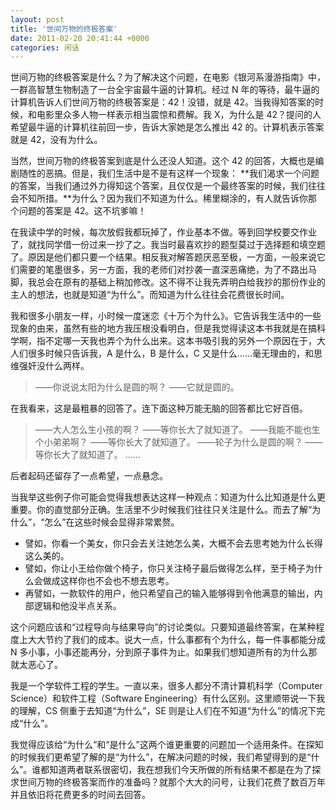 ```yaml
---
layout: post
title: '世间万物的终极答案'
date: 2011-02-20 20:41:44 +0000
categories: 闲话
---
```


世间万物的终极答案是什么？为了解决这个问题，在电影《银河系漫游指南》中，一群高智慧生物制造了一台全宇宙最牛逼的计算机。经过 N 年的等待，最牛逼的计算机告诉人们世间万物的终极答案是：42！没错，就是 42。当我得知答案的时候，和电影里众多人物一样表示相当震惊和费解。我 X，为什么是 42？提问的人希望最牛逼的计算机往前回一步，告诉大家她是怎么推出 42 的。计算机表示答案就是 42，没有为什么。

当然，世间万物的终极答案到底是什么还没人知道。这个 42 的回答，大概也是编剧随性的恶搞。但是，我们生活中是不是有这样一个现象：
**我们渴求一个问题的答案，当我们通过外力得知这个答案，且仅仅是一个最终答案的时候，我们往往会不知所措。**为什么？因为我们不知道为什么。稀里糊涂的，有人就告诉你那个问题的答案是 42。这不坑爹嘛！

在我读中学的时候，每次放假我都玩掉了，作业基本不做。等到回学校要交作业了，就找同学借一份过来一抄了之。我当时最喜欢抄的题型莫过于选择题和填空题了。原因是他们都只要一个结果。相反我对解答题厌恶至极，一方面，一般来说它们需要的笔墨很多，另一方面，我的老师们对抄袭一直深恶痛绝，为了不路出马脚，我总会在原有的基础上稍加修改。这不得不让我先弄明白给我抄的那份作业的主人的想法，也就是知道“为什么”。而知道为什么往往会花费很长时间。

我和很多小朋友一样，小时候一度迷恋《十万个为什么》。它告诉我生活中的一些现象的由来，虽然有些的地方我压根没看明白，但是我觉得读这本书我就是在搞科学啊，指不定哪一天我也弄个为什么出来。这本书吸引我的另外一个原因在于，大人们很多时候只告诉我，A 是什么，B 是什么，C 又是什么……毫无理由的，和思维强奸没什么两样。

> ——你说说太阳为什么是圆的啊？
> ——它就是圆的。

在我看来，这是最粗暴的回答了。连下面这种万能无脑的回答都比它好百倍。

> ——大人怎么生小孩的啊？
> ——等你长大了就知道了。
> ——我能不能也生个小弟弟啊？
> ——等你长大了就知道了。
> ——轮子为什么是圆的啊？
> ——等你长大了就知道了。
> ……

后者起码还留存了一点希望，一点悬念。

当我举这些例子你可能会觉得我想表达这样一种观点：知道为什么比知道是什么更重要。你的直觉部分正确。生活里不少时候我们往往只关注是什么。而去了解“为什么”，“怎么”在这些时候会显得非常累赘。

- 譬如，你看一个美女，你只会去关注她怎么美，大概不会去思考她为什么长得这么美的。
- 譬如，你让小王给你做个椅子，你只关注椅子最后做得怎么样，至于椅子为什么会做成这样你也不会也不想去思考。
- 再譬如，一款软件的用户，他只希望自己的输入能够得到令他满意的输出，内部逻辑和他没半点关系。

这个问题应该和“过程导向与结果导向”的讨论类似。只要知道最终答案，在某种程度上大大节约了我们的成本。说大一点，什么事都有个为什么，每一件事都能分成 N 多小事，小事还能再分，分到原子事件为止。如果我们想知道所有的为什么那就太恶心了。

我是一个学软件工程的学生。一直以来，很多人都分不清计算机科学（Computer Science）和软件工程（Software Engineering）有什么区别。这里顺带说一下我的理解，CS 侧重于去知道“为什么”，SE 则是让人们在不知道“为什么”的情况下完成“什么”。

我觉得应该给“为什么”和“是什么”这两个谁更重要的问题加一个适用条件。在探知的时候我们更希望了解的是“为什么”，在解决问题的时候，我们希望得到的是“什么”。谁都知道两者联系很密切，我在想我们今天所做的所有结果不都是在为了探求世间万物的终极答案而作的准备吗？就那个大大的问号，让我们花费了数百万年并且依旧将花费更多的时间去回答。

